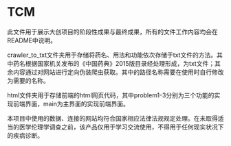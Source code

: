 # TCM
此文件用于展示大创项目的阶段性成果与最终成果，所有的文件工作内容均会在README中说明。

crawler_to_txt文件夹用于存储将药名、用法和功能依次存储于txt文件的方法。其中药名根据国家机关发布的《中国药典》2015版目录经处理形成，为txt文件；其余内容通过对网站进行定向伪装爬虫获取。其中的路径名称需要在使用时自行修改为需要的名称。

html文件夹用于存储前端的html网页代码，其中problem1-3分别为三个功能的实现前端界面，main为主界面的实现前端界面。

本项目中使用的数据、连接的网站均符合国家相应法律法规规定处理。在未取得适当的医学伦理学调查之前，该产品仅用于学习交流使用，不得用于任何现实状况下的疾病诊断。
